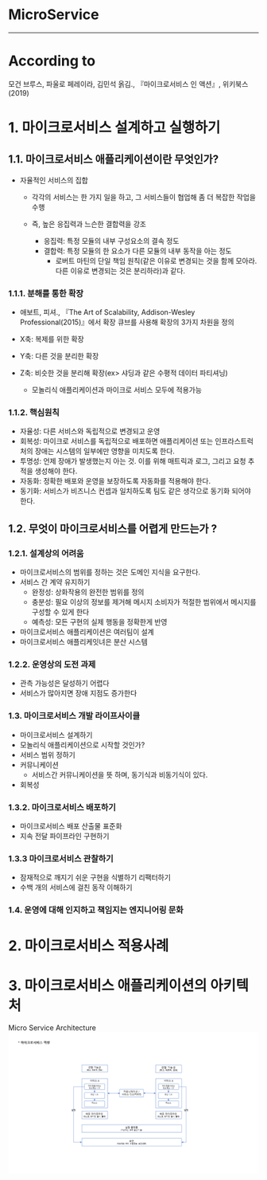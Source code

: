 # MicroService

---

# According to
모건 브루스, 파울로 페레이라, 김민석 옭김., 『마이크로서비스 인 액션』, 위키북스(2019)

# 1. 마이크로서비스 설계하고 실행하기
## 1.1. 마이크로서비스 애플리케이션이란 무엇인가?
- 자율적인 서비스의 집합
  - 각각의 서비스는 한 가지 일을 하고, 그 서비스들이 협업해 좀 더 복잡한 작업을 수행
  - 즉, 높은 응집력과 느슨한 결합력을 강조

    - 응집력: 특정 모듈의 내부 구성요소의 결속 정도
    - 결합력: 특정 모듈의 한 요소가 다른 모듈의 내부 동작을 아는 정도
      - 로버트 마틴의 단일 책임 원칙(같은 이유로 변경되는 것을 함께 모아라. 다른 이유로 변경되는 것은 분리하라)과 같다.

### 1.1.1. 분해를 통한 확장
- 애보트, 피셔., 『The Art of Scalability, Addison-Wesley Professional(2015)』에서 확장 큐브를 사용해 확장의 3가지 차원을 정의

- X축: 복제를 위한 확장
- Y축: 다른 것을 분리한 확장
- Z축: 비슷한 것을 분리해 확장(ex> 샤딩과 같은 수평적 데이터 파티셔닝)
  - 모놀리식 애플리케이션과 마이크로 서비스 모두에 적용가능

### 1.1.2. 핵심원칙
- 자율성: 다른 서비스와 독립적으로 변경되고 운영
- 회복성: 마이크로 서비스를 독립적으로 배포하면 애플리케이션 또는 인프라스트럭처의 장애는 시스템의 일부에만 영향을 미치도록 한다.
- 투명성: 언제 장애가 발생했는지 아는 것. 이를 위해 매트릭과 로그, 그리고 요청 추적을 생성해야 한다.
- 자동화: 정확한 배포와 운영을 보장하도록 자동화를 적용해야 한다.
- 동기화: 서비스가 비즈니스 컨셉과 일치하도록 팀도 같은 생각으로 동기화 되어야 한다.

## 1.2. 무엇이 마이크로서비스를 어렵게 만드는가 ?
### 1.2.1. 설계상의 어려움
- 마이크로서비스의 범위를 정하는 것은 도메인 지식을 요구한다.
- 서비스 간 계약 유지하기
  - 완정성: 상화작용의 완전한 범위를 정의
  - 충분성: 필요 이상의 정보를 제거해 메시지 소비자가 적절한 범위에서 메시지를 구성할 수 있게 한다
  - 예측성: 모든 구현의 실제 행동을 정확한게 반영
- 마이크로서비스 애플리케이션은 여러팀이 설계
- 마이크로서비스 애플리케잇녀은 분산 시스템

### 1.2.2. 운영상의 도전 과제
- 관측 가능성은 달성하기 어렵다
- 서비스가 많아지면 장애 지점도 증가한다

### 1.3. 마이크로서비스 개발 라이프사이클
- 마이크로서비스 설계하기
- 모놀리식 애플리케이션으로 시작할 것인가?
- 서비스 범위 정하기
- 커뮤니케이션
  - 서비스간 커뮤니케이션을 뜻 하며, 동기식과 비동기식이 있다. 
- 회복성

### 1.3.2. 마이크로서비스 배포하기
- 마이크로서비스 배포 산출물 표준화
- 지속 전달 파이프라인 구현하기

### 1.3.3 마이크로서비스 관찰하기
- 잠재적으로 깨지기 쉬운 구현을 식별하기 리팩터하기
- 수백 개의 서비스에 걸친 동작 이해하기

### 1.4. 운영에 대해 인지하고 책임지는 엔지니어링 문화

# 2. 마이크로서비스 적용사례

# 3. 마이크로서비스 애플리케이션의 아키텍처
Micro Service Architecture
![Micro Service Architecture](../Resource/Infra%2C%20Micro%20Service%2C%20MicroService%20Architecture.png)
